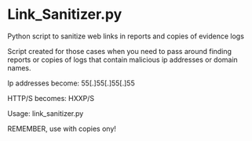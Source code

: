# Link_Sanitizer.py
Python script to sanitize web links in reports and copies of evidence logs

Script created for those cases when you need to pass around finding reports or copies of logs that contain malicious ip addresses or domain names.

Ip addresses become: 55[.]55[.]55[.]55

HTTP/S becomes: HXXP/S

Usage: link_sanitizer.py <file-to-sanitize>
  
REMEMBER, use with copies ony!
